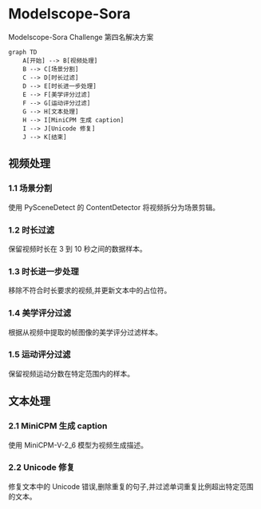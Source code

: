 # Modelscope-Sora
Modelscope-Sora Challenge 第四名解决方案

```mermaid
graph TD
    A[开始] --> B[视频处理]
    B --> C[场景分割]
    C --> D[时长过滤]
    D --> E[时长进一步处理]
    E --> F[美学评分过滤]
    F --> G[运动评分过滤]
    G --> H[文本处理]
    H --> I[MiniCPM 生成 caption]
    I --> J[Unicode 修复]
    J --> K[结束]
```

## 视频处理
### 1.1 场景分割
使用 PySceneDetect 的 ContentDetector 将视频拆分为场景剪辑。

### 1.2 时长过滤
保留视频时长在 3 到 10 秒之间的数据样本。

### 1.3 时长进一步处理
移除不符合时长要求的视频,并更新文本中的占位符。

### 1.4 美学评分过滤
根据从视频中提取的帧图像的美学评分过滤样本。

### 1.5 运动评分过滤
保留视频运动分数在特定范围内的样本。

## 文本处理
### 2.1 MiniCPM 生成 caption
使用 MiniCPM-V-2_6 模型为视频生成描述。

### 2.2 Unicode 修复
修复文本中的 Unicode 错误,删除重复的句子,并过滤单词重复比例超出特定范围的文本。
